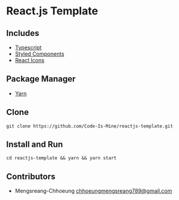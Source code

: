 # React.js Template

## Includes

- [Typescript](https://www.typescriptlang.org)
- [Styled Components](https://styled-components.com)
- [React Icons](https://react-icons.github.io/react-icons)

## Package Manager

- [Yarn](https://yarnpkg.com)

## Clone

```shell
git clone https://github.com/Code-Is-Mine/reactjs-template.git
```

## Install and Run

```shell
cd reactjs-template && yarn && yarn start
```

## Contributors

- Mengsreang-Chhoeung <chhoeungmengsreang789@gmail.com>
